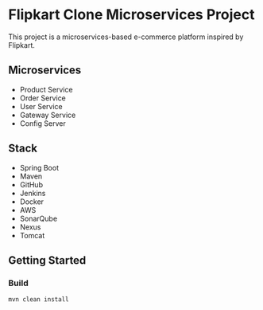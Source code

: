 
# Flipkart Clone Microservices Project

This project is a microservices-based e-commerce platform inspired by Flipkart.

## Microservices
- Product Service
- Order Service
- User Service
- Gateway Service
- Config Server

## Stack
- Spring Boot
- Maven
- GitHub
- Jenkins
- Docker
- AWS
- SonarQube
- Nexus
- Tomcat

## Getting Started

### Build
```bash
mvn clean install
